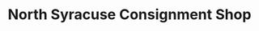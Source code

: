 ---
title: "North Syracuse Consignment Shop"
url: /north-syracuse/north-syracuse-consignment-shop/
shop: charity
---